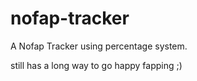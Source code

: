 # nofap-tracker
A Nofap Tracker using percentage system.

still has a long way to go
happy fapping ;)
